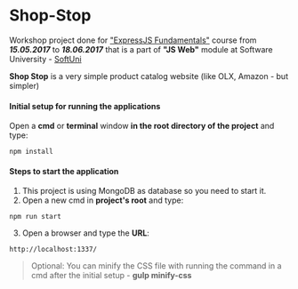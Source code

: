 # Shop-Stop
Workshop project done for ["ExpressJS Fundamentals"](https://softuni.bg/trainings/1642/expressjs-fundamentals-may-2017/internal) course from ***15.05.2017*** to ***18.06.2017*** that is a part of **"JS Web"** module at Software University - [SoftUni](https://softuni.bg/)

**Shop Stop** is a very simple product catalog website (like OLX, Amazon - but simpler)

#### Initial setup for running the applications
 Open a **cmd** or **terminal** window **in the root directory of the project** and type:
 ```
npm install
```

#### Steps to start the application
1. This project is using MongoDB as database so you need to start it.
2. Open a new cmd in **project's root** and type:
```
npm run start
```
3. Open a browser and type the **URL**:
```
http://localhost:1337/
```

 > Optional: You can minify the CSS file with running the command in a cmd after the initial setup - **gulp minify-css**